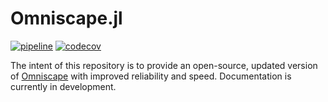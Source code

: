 # Omniscape.jl

[![pipeline](https://gitlab.com/vlandau/Omniscape.jl/badges/master/pipeline.svg)](https://gitlab.com/vlandau/Omniscape.jl/pipelines?scope=branches&page=1) 
[![codecov](https://codecov.io/gl/vlandau/Omniscape.jl/branch/master/graph/badge.svg)](https://codecov.io/gl/vlandau/Omniscape.jl)



The intent of this repository is to provide an open-source, updated version of [Omniscape](https://conservationgateway.org/ConservationByGeography/NorthAmerica/UnitedStates/oregon/science/Documents/McRae_et_al_2016_PNW_CNS_Connectivity.pdf) with improved reliability and speed. Documentation is currently in development.
